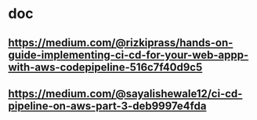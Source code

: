 # doc
## https://medium.com/@rizkiprass/hands-on-guide-implementing-ci-cd-for-your-web-appp-with-aws-codepipeline-516c7f40d9c5
## https://medium.com/@sayalishewale12/ci-cd-pipeline-on-aws-part-3-deb9997e4fda